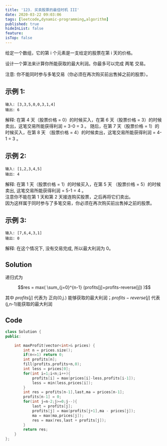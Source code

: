 ```yaml
---
title: '123. 买卖股票的最佳时机 III'
date: 2020-03-22 09:03:06
tags: [leetcode,dynamic-programming,algorithm]
published: true
hideInList: false
feature: 
isTop: false
---
```

给定一个数组，它的第 i 个元素是一支给定的股票在第 i 天的价格。

设计一个算法来计算你所能获取的最大利润。你最多可以完成 两笔 交易。

注意: 你不能同时参与多笔交易（你必须在再次购买前出售掉之前的股票）。

## 示例 1:
```
输入: [3,3,5,0,0,3,1,4]
输出: 6
```
解释: 在第 4 天（股票价格 = 0）的时候买入，在第 6 天（股票价格 = 3）的时候卖出，这笔交易所能获得利润 = 3-0 = 3 。
     随后，在第 7 天（股票价格 = 1）的时候买入，在第 8 天 （股票价格 = 4）的时候卖出，这笔交易所能获得利润 = 4-1 = 3 。
## 示例 2:
```
输入: [1,2,3,4,5]
输出: 4
```
解释: 在第 1 天（股票价格 = 1）的时候买入，在第 5 天 （股票价格 = 5）的时候卖出, 这笔交易所能获得利润 = 5-1 = 4 。   
     注意你不能在第 1 天和第 2 天接连购买股票，之后再将它们卖出。   
     因为这样属于同时参与了多笔交易，你必须在再次购买前出售掉之前的股票。
## 示例 3:
```
输入: [7,6,4,3,1] 
输出: 0 
```
解释: 在这个情况下, 没有交易完成, 所以最大利润为 0。

## Solution

递归式为 

$$res = max( \sum_{j=0}^{n-1} (profits[j]+profits-reverse[j]) )$$

其中 $profits[j]$ 代表为 正向(0,j.) 能够获取的最大利润；$profits-reverse[j]$ 代表(j,n-1)能获取的最大利润

## Code
```c++
class Solution {
public:

    int maxProfit(vector<int>& prices) {
        int n = prices.size();
        if(n<=1) return 0;
        int profits[n];
        fill(profits,profits+n,0);
        int less = prices[0];
        for(int i=1;i<n;i++){
            profits[i] = max(prices[i]-less,profits[i-1]);
            less = min(less,prices[i]);
        }
        int res = profits[n-1],last,ma = prices[n-1];
        profits[n-1] = 0;
        for(int j=n-2;j>=0;j--){
            last = profits[j];
            profits[j] = max(profits[j+1],ma - prices[j]);
            ma = max(ma,prices[j]);
            res = max(res,last + profits[j]);
        }
        return res;
    }
};
```